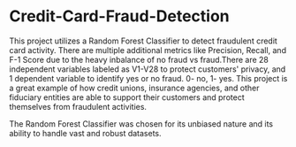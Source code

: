 # Credit-Card-Fraud-Detection
This project utilizes a Random Forest Classifier to detect fraudulent credit card activity. There are multiple additional metrics like Precision, Recall, and F-1 Score due to the heavy inbalance of no fraud vs fraud.There are 28 independent variables labeled as V1-V28 to protect customers' privacy, and 1 dependent variable to identify yes or no fraud. 0- no, 1- yes.
  This project is a great example of how credit unions, insurance agencies, and other fiduciary entities are able to support their customers and protect themselves from fraudulent activities. 

  The Random Forest Classifier was chosen for its unbiased nature and its ability to handle vast and robust datasets.
